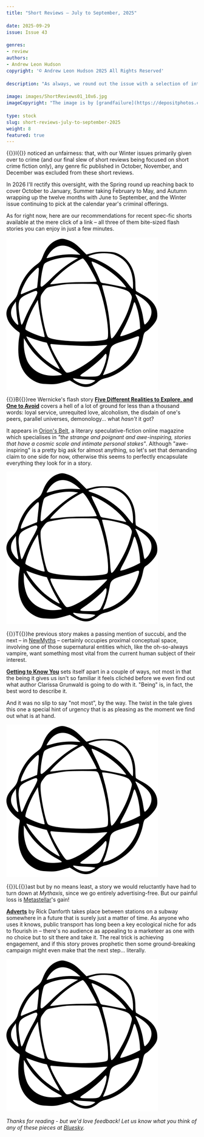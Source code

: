 ```yaml
---
title: "Short Reviews – July to September, 2025"

date: 2025-09-29
issue: Issue 43

genres:
- review
authors:
- Andrew Leon Hudson
copyright: '© Andrew Leon Hudson 2025 All Rights Reserved'

description: "As always, we round out the issue with a selection of interesting speculative fiction from around the web, as always with an eye on those zines that may have slipped under your reading radar…"

image: images/ShortReviews01_10x6.jpg
imageCopyright: "The image is by [grandfailure](https://depositphotos.com/368748152/stock-photo-man-standing-mysterious-library-digital.html) via DepositPhotos.com."

type: stock
slug: short-reviews-july-to-september-2025
weight: 8
featured: true
---
```


{{<glyph>}}I{{</glyph>}} noticed an unfairness: that, with our Winter issues primarily given over to crime (and our final slew of short reviews being focused on short crime fiction only), any genre fic published in October, November, and December was excluded from these short reviews.

In 2026 I'll rectify this oversight, with the Spring round up reaching back to cover October to January, Summer taking February to May, and Autumn wrapping up the twelve months with June to September, and the Winter issue continuing to pick at the calendar year's criminal offerings.

As for right now, here are our recommendations for recent spec-fic shorts available at the mere click of a link – all three of them bite-sized flash stories you can enjoy in just a few minutes.

![Orbit-sml ><](images/Orbit.svg)

{{<glyph>}}B{{</glyph>}}ree Wernicke's flash story **[Five Different Realities to Explore, and One to Avoid](https://www.orions-belt.net/archives/five-different-realities-to-explore-and-one-to-avoid)** covers a hell of a lot of ground for less than a thousand words: loyal service, unrequited love, alcoholism, the disdain of one's peers, parallel universes, demonology… what *hasn't* it got?

It appears in [Orion's Belt](https://www.orions-belt.net/), a literary speculative-fiction online magazine which specialises in *"the strange and poignant and awe-inspiring, stories that have a cosmic scale and intimate personal stakes"*. Although "awe-inspiring" is a pretty big ask for almost anything, so let's set that demanding claim to one side for now, otherwise this seems to perfectly encapsulate everything they look for in a story.

![Orbit-sml ><](images/Orbit.svg)

{{<glyph>}}T{{</glyph>}}he previous story makes a passing mention of succubi, and the next – in [NewMyths](https://sites.google.com/newmyths.com/newmyths-com-home/home-page) – certainly occupies proximal conceptual space, involving one of those supernatural entities which, like the oh-so-always vampire, want something most vital from the current human subject of their interest.

**[Getting to Know You](https://sites.google.com/newmyths.com/newmyths-com-issue-71/issue-71-stories/getting-to-know-you)** sets itself apart in a couple of ways, not most in that the being it gives us isn't so familiar it feels clichéd before we even find out what author Clarissa Grunwald is going to do with it. "Being" is, in fact, the best word to describe it.

And it was no slip to say "not most", by the way. The twist in the tale gives this one a special hint of urgency that is as pleasing as the moment we find out what is at hand.

![Orbit-sml ><](images/Orbit.svg)

{{<glyph>}}L{{</glyph>}}ast but by no means least, a story we would reluctantly have had to turn down at *Mythaxis*, since we go entirely advertising-free. But our painful loss is [Metastellar]()'s gain!

**[Adverts](https://www.metastellar.com/fiction/flash-fiction/adverts/)** by Rick Danforth takes place between stations on a subway somewhere in a future that is surely just a matter of time. As anyone who uses it knows, public transport has long been a key ecological niche for ads to flourish in – there's no audience as appealing to a marketeer as one with no choice but to sit there and take it. The real trick is achieving engagement, and if this story proves prophetic then some ground-breaking campaign might even make that the next step… literally.

![Orbit-lrg](images/Orbit.svg)

*Thanks for reading - but we'd love feedback! Let us know what you think of any of these pieces at [Bluesky](https://bsky.app/profile/mythaxis.bsky.social).*
